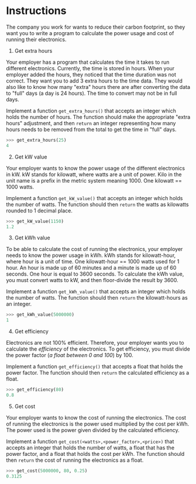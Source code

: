 # Instructions

The company you work for wants to reduce their carbon footprint, so they want you to write a program to calculate the power usage and cost of running their electronics.

1. Get extra hours

Your employer has a program that calculates the time it takes to run different electronics.
Currently, the time is stored in hours.
When your employer added the hours, they noticed that the time duration was not correct.
They want you to add 3 extra hours to the time data.
They would also like to know how many "extra" hours there are after converting the data to "full" days (a day is 24 hours).
The time to convert may not be in full days.

Implement a function `get_extra_hours()` that accepts an integer which holds the number of hours.
The function should make the appropriate "extra hours" adjustment, and then `return` an integer representing how many hours needs to be removed from the total to get the time in "full" days.

```python
>>> get_extra_hours(25)
4
```

2. Get kW value

Your employer wants to know the power usage of the different electronics in kW.
kW stands for kilowatt, where watts are a unit of power.
Kilo in the unit name is a prefix in the metric system meaning 1000.
One kilowatt == 1000 watts.

Implement a function `get_kW_value()` that accepts an integer which holds the number of watts.
The function should then `return` the watts as kilowatts rounded to 1 decimal place.

```python
>>> get_kW_value(1150)
1.2
```

3. Get kWh value

To be able to calculate the cost of running the electronics, your employer needs to know the power usage in kWh.
kWh stands for kilowatt-hour, where hour is a unit of time.
One kilowatt-hour == 1000 watts used for 1 hour.
An hour is made up of 60 minutes and a minute is made up of 60 seconds.
One hour is equal to 3600 seconds.
To calculate the kWh value, you must convert watts to kW, and then floor-divide the result by 3600.

Implement a function `get_kWh_value()` that accepts an integer which holds the number of watts.
The function should then `return` the kilowatt-hours as an integer.

```python
>>> get_kWh_value(5000000)
1
```

4. Get efficiency

Electronics are not 100% efficient.
Therefore, your employer wants you to calculate the _efficiency_ of the electronics.
To get efficiency, you must divide the power factor (_a float between 0 and 100_) by 100.

Implement a function `get_efficiency()` that accepts a float that holds the power factor.
The function should then `return` the calculated efficiency as a float.

```python
>>> get_efficiency(80)
0.8
```

5. Get cost

Your employer wants to know the cost of running the electronics.
The cost of running the electronics is the power used multiplied by the cost per kWh.
The power used is the power given divided by the calculated efficiency.

Implement a function `get_cost(<watts>,<power_factor>,<price>)` that accepts an integer that holds the number of watts, a float that has the power factor, and a float that holds the cost per kWh.
The function should then `return` the cost of running the electronics as a float.

```python
>>> get_cost(5000000, 80, 0.25)
0.3125
```
